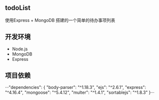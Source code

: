 ## todoList

使用Express + MongoDB 搭建的一个简单的待办事项列表

## 开发环境

 - Node.js
 - MongoDB
 - Express
 
## 项目依赖
···"dependencies": {
    "body-parser": "^1.18.3",
    "ejs": "^2.6.1",
    "express": "^4.16.4",
    "mongoose": "^5.4.12",
    "multer": "^1.4.1",
    "sortablejs": "^1.8.3"
  }···
